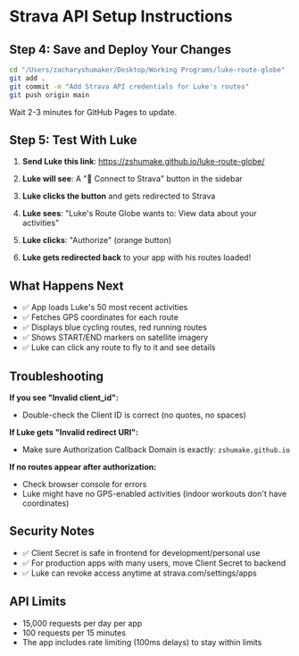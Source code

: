 # Strava API Setup Instructions

## Step 4: Save and Deploy Your Changes

```bash
cd "/Users/zacharyshumaker/Desktop/Working Programs/luke-route-globe"
git add .
git commit -m "Add Strava API credentials for Luke's routes"
git push origin main
```

Wait 2-3 minutes for GitHub Pages to update.

## Step 5: Test With Luke

1. **Send Luke this link**: https://zshumake.github.io/luke-route-globe/

2. **Luke will see**: A "🔗 Connect to Strava" button in the sidebar

3. **Luke clicks the button** and gets redirected to Strava

4. **Luke sees**: "Luke's Route Globe wants to: View data about your activities"

5. **Luke clicks**: "Authorize" (orange button)

6. **Luke gets redirected back** to your app with his routes loaded!

## What Happens Next

- ✅ App loads Luke's 50 most recent activities
- ✅ Fetches GPS coordinates for each route  
- ✅ Displays blue cycling routes, red running routes
- ✅ Shows START/END markers on satellite imagery
- ✅ Luke can click any route to fly to it and see details

## Troubleshooting

**If you see "Invalid client_id":**
- Double-check the Client ID is correct (no quotes, no spaces)

**If Luke gets "Invalid redirect URI":**  
- Make sure Authorization Callback Domain is exactly: `zshumake.github.io`

**If no routes appear after authorization:**
- Check browser console for errors
- Luke might have no GPS-enabled activities (indoor workouts don't have coordinates)

## Security Notes

- ✅ Client Secret is safe in frontend for development/personal use
- ✅ For production apps with many users, move Client Secret to backend
- ✅ Luke can revoke access anytime at strava.com/settings/apps

## API Limits

- 15,000 requests per day per app
- 100 requests per 15 minutes  
- The app includes rate limiting (100ms delays) to stay within limits